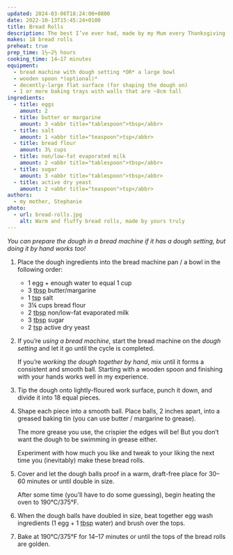 ```yaml
---
updated: 2024-03-06T18:24:00+0800
date: 2022-10-13T15:45:24+0100
title: Bread Rolls
description: The best I’ve ever had, made by my Mum every Thanksgiving and Christmas, and always gone faster than hoped.
makes: 18 bread rolls
preheat: true
prep_time: 1½–2½ hours
cooking_time: 14–17 minutes
equipment:
  - bread machine with dough setting *OR* a large bowl
  - wooden spoon *(optional)*
  - decently-large flat surface (for shaping the dough on)
  - 1 or more baking trays with walls that are ~8cm tall
ingredients:
  - title: eggs
    amount: 2
  - title: butter or margarine
    amount: 3 <abbr title="tablespoon">tbsp</abbr>
  - title: salt
    amount: 1 <abbr title="teaspoon">tsp</abbr>
  - title: bread flour
    amount: 3¼ cups
  - title: non/low-fat evaporated milk
    amount: 2 <abbr title="tablespoon">tbsp</abbr>
  - title: sugar
    amount: 3 <abbr title="tablespoon">tbsp</abbr>
  - title: active dry yeast
    amount: 2 <abbr title="teaspoon">tsp</abbr>
authors:
  - my mother, Stephanie
photo:
  - url: bread-rolls.jpg
    alt: Warm and fluffy bread rolls, made by yours truly
---
```


*You can prepare the dough in a bread machine if it has a dough setting, but doing it by hand works too!*

1.
    Place the dough ingredients into the bread machine pan / a bowl in the following order:
    - 1 egg + enough water to equal 1 cup
    - 3 <abbr title="tablespoon">tbsp</abbr> butter/margarine
    - 1 <abbr title="teaspoon">tsp</abbr> salt
    - 3¼ cups bread flour
    - 2 <abbr title="tablespoon">tbsp</abbr> non/low-fat evaporated milk
    - 3 <abbr title="tablespoon">tbsp</abbr> sugar
    - 2 <abbr title="teaspoon">tsp</abbr> active dry yeast

2.
    If you’re *using a bread machine*, start the bread machine on the *dough setting* and let it go until the cycle is completed.

    If you’re *working the dough together by hand*, mix until it forms a consistent and smooth ball. Starting with a wooden spoon and finishing with your hands works well in my experience.

3.
    Tip the dough onto lightly-floured work surface, punch it down, and divide it into 18 equal pieces.

4.
    Shape each piece into a smooth ball. Place balls, 2 inches apart, into a greased baking tin (you can use butter / margarine to grease).

    The more grease you use, the crispier the edges will be! But you don’t want the dough to be swimming in grease either.

    Experiment with how much you like and tweak to your liking the next time you (inevitably) make these bread rolls.

5.
    Cover and let the dough balls proof in a warm, draft-free place for 30–60 minutes or until double in size.

    After some time (you’ll have to do some guessing), <span id="preheat-step">begin heating the oven to 190°C/375°F.</span>

6.
    When the dough balls have doubled in size, beat together egg wash ingredients (1 egg + 1 <abbr title="tablespoon">tbsp</abbr> water) and brush over the tops.

7.
    Bake at 190°C/375°F for 14–17 minutes or until the tops of the bread rolls are golden.

